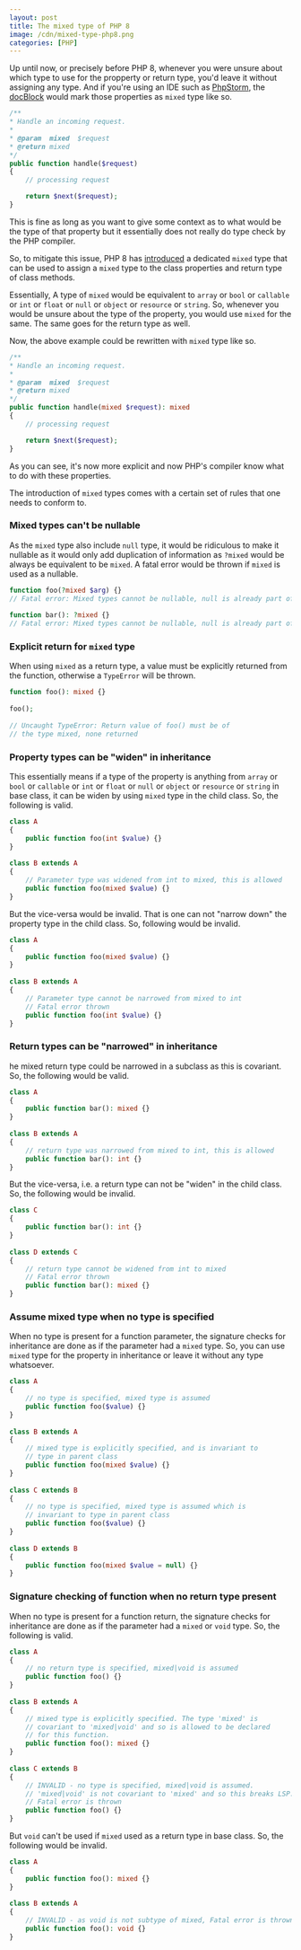 ```yaml
---
layout: post
title: The mixed type of PHP 8
image: /cdn/mixed-type-php8.png
categories: [PHP]
---
```


Up until now, or precisely before PHP 8, whenever you were unsure about which type to use for the propperty or return type, you'd leave it without assigning any type. And if you're using an IDE such as [PhpStorm](https://www.jetbrains.com/phpstorm/), the [docBlock](https://en.wikipedia.org/wiki/PHPDoc) would mark those properties as `mixed` type like so.

```php
/**
* Handle an incoming request.
*
* @param  mixed  $request
* @return mixed
*/
public function handle($request)
{
    // processing request

    return $next($request);
}
```

This is fine as long as you want to give some context as to what would be the type of that property but it essentially does not really do type check by the PHP compiler.

So, to mitigate this issue, PHP 8 has [introduced](https://wiki.php.net/rfc/mixed_type_v2) a dedicated `mixed` type that can be used to assign a `mixed` type to the class properties and return type of class methods.

Essentially, A type of `mixed` would be equivalent to `array` or `bool` or `callable` or `int` or `float` or `null` or `object` or `resource` or `string`. So, whenever you would be unsure about the type of the property, you would use `mixed` for the same. The same goes for the return type as well.

Now, the above example could be rewritten with `mixed` type like so.

```php
/**
* Handle an incoming request.
*
* @param  mixed  $request
* @return mixed
*/
public function handle(mixed $request): mixed
{
    // processing request

    return $next($request);
}
```

As you can see, it's now more explicit and now PHP's compiler know what to do with these properties.

The introduction of `mixed` types comes with a certain set of rules that one needs to conform to.

### Mixed types can't be nullable

As the `mixed` type also include `null` type, it would be ridiculous to make it nullable as it would only add duplication of information as `?mixed` would be always be equivalent to be `mixed`. A fatal error would be thrown if `mixed` is used as a nullable.

```php 
function foo(?mixed $arg) {}
// Fatal error: Mixed types cannot be nullable, null is already part of the mixed type.
 
function bar(): ?mixed {}
// Fatal error: Mixed types cannot be nullable, null is already part of the mixed type.
```

### Explicit return for `mixed` type

When using `mixed` as a return type, a value must be explicitly returned from the function, otherwise a `TypeError` will be thrown. 

```php
function foo(): mixed {}
 
foo();
 
// Uncaught TypeError: Return value of foo() must be of 
// the type mixed, none returned
```

### Property types can be "widen" in inheritance

This essentially means if a type of the property is anything from `array` or `bool` or `callable` or `int` or `float` or `null` or `object` or `resource` or `string` in base class, it can be widen by using `mixed` type in the child class. So, the following is valid.

```php
class A
{
    public function foo(int $value) {}
}
 
class B extends A
{
    // Parameter type was widened from int to mixed, this is allowed
    public function foo(mixed $value) {}
}
```

But the vice-versa would be invalid. That is one can not "narrow down" the property type in the child class. So, following would be invalid.

```php
class A
{
    public function foo(mixed $value) {}
}
 
class B extends A
{
    // Parameter type cannot be narrowed from mixed to int
    // Fatal error thrown
    public function foo(int $value) {}
}
```

### Return types can be "narrowed" in inheritance

he mixed return type could be narrowed in a subclass as this is covariant. So, the following would be valid.

```php
class A
{
    public function bar(): mixed {}
}
 
class B extends A
{
    // return type was narrowed from mixed to int, this is allowed
    public function bar(): int {}
}
```

But the vice-versa, i.e. a return type can not be "widen" in the child class. So, the following would be invalid.

```php
class C
{
    public function bar(): int {}
}
 
class D extends C
{
    // return type cannot be widened from int to mixed
    // Fatal error thrown
    public function bar(): mixed {}
}
```

### Assume mixed type when no type is specified

When no type is present for a function parameter, the signature checks for inheritance are done as if the parameter had a `mixed` type. So, you can use `mixed` type for the property in inheritance or leave it without any type whatsoever.

```php
class A
{
    // no type is specified, mixed type is assumed
    public function foo($value) {}
}
 
class B extends A
{
    // mixed type is explicitly specified, and is invariant to
    // type in parent class
    public function foo(mixed $value) {}
}
 
class C extends B
{
    // no type is specified, mixed type is assumed which is
    // invariant to type in parent class
    public function foo($value) {}
}
 
class D extends B
{
    public function foo(mixed $value = null) {}
}
```

### Signature checking of function when no return type present

When no type is present for a function return, the signature checks for inheritance are done as if the parameter had a `mixed` or `void` type. So, the following is valid.

```php 
class A
{
    // no return type is specified, mixed|void is assumed
    public function foo() {}
}
 
class B extends A
{
    // mixed type is explicitly specified. The type 'mixed' is
    // covariant to 'mixed|void' and so is allowed to be declared
    // for this function.
    public function foo(): mixed {}
}
 
class C extends B
{
    // INVALID - no type is specified, mixed|void is assumed.
    // 'mixed|void' is not covariant to 'mixed' and so this breaks LSP.
    // Fatal error is thrown
    public function foo() {}
}
```

But `void` can't be used if `mixed` used as a return type in base class. So, the following would be invalid.

```php
class A
{
    public function foo(): mixed {}
}
 
class B extends A
{
    // INVALID - as void is not subtype of mixed, Fatal error is thrown
    public function foo(): void {}
}
```